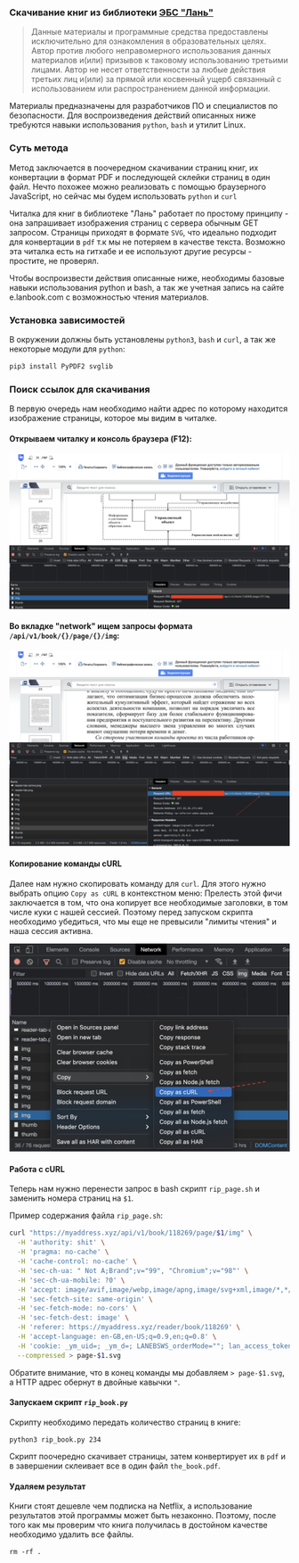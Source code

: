 ### Скачивание книг из библиотеки [ЭБС "Лань"](https://e.lanbook.com/)

> Данные материалы и программные средства предоставлены исключительно для ознакомления в образовательных целях. 
> Автор против любого неправомерного использования данных материалов и(или) призывов к таковому использованию третьими лицами.
> Автор не несет ответственности за любые действия третьих лиц и(или) за прямой или косвенный ущерб связанный с использованием или распространением данной информации.


Материалы предназначены для разработчиков ПО и специалистов по безопасности. Для воспроизведения действий описанных ниже требуются навыки использования `python`, `bash` и утилит Linux. 

### Суть метода

Метод заключается в поочередном скачивании страниц книг, их конвертации в формат PDF и последующей склейки страниц в один файл.
Нечто похожее можно реализовать с помощью браузерного JavaScript, но сейчас мы будем использовать `python` и `curl`

Читалка для книг в библиотеке "Лань" работает по простому принципу - она запрашивает изображения страниц с сервера обычным GET запросом. Страницы приходят в формате `SVG`, что идеально подходит для конвертации в `pdf` т.к мы не потеряем в качестве текста. 
Возможно эта читалка есть на гитхабе и ее используют другие ресурсы - простите, не проверял.

Чтобы воспроизвести действия описанные ниже, необходимы базовые навыки использования python и bash, а так же учетная запись на сайте  e.lanbook.com с возможностью чтения материалов.


### Установка зависимостей

В окружении должны быть установлены `python3`, `bash` и `curl`, а так же некоторые модули для `python`:

```bash
pip3 install PyPDF2 svglib
```

### Поиск ссылок для скачивания

В первую очередь нам необходимо найти адрес по которому находится изображение страницы, которое мы видим в читалке.

#### Oткрываем читалку и консоль браузера (F12):

![img](./screenshots/01.png)


#### Во вкладке "network" ищем запросы формата `/api/v1/book/{}/page/{}/img`:

![img](./screenshots/02.png)


#### Копирование команды cURL
Далее нам нужно скопировать команду для `curl`. Для этого нужно выбрать опцию `Copy as cURL` в контекстном меню:
Прелесть этой фичи заключается в том, что она копирует все необходимые заголовки, в том числе куки с нашей сессией. 
Поэтому перед запуском скрипта необходимо убедиться, что мы еще не превысили "лимиты чтения" и наша сессия активна.

![img](./screenshots/03.png)


#### Работа с cURL

Теперь нам нужно перенести запрос в bash скрипт `rip_page.sh` и заменить номера страниц на `$1`.

Пример содержания файла `rip_page.sh`:
```bash
curl "https://myaddress.xyz/api/v1/book/118269/page/$1/img" \
  -H 'authority: shit' \
  -H 'pragma: no-cache' \
  -H 'cache-control: no-cache' \
  -H 'sec-ch-ua: " Not A;Brand";v="99", "Chromium";v="98"' \
  -H 'sec-ch-ua-mobile: ?0' \
  -H 'accept: image/avif,image/webp,image/apng,image/svg+xml,image/*,*/*;q=0.8' \
  -H 'sec-fetch-site: same-origin' \
  -H 'sec-fetch-mode: no-cors' \
  -H 'sec-fetch-dest: image' \
  -H 'referer: https://myaddress.xyz/reader/book/118269' \
  -H 'accept-language: en-GB,en-US;q=0.9,en;q=0.8' \
  -H 'cookie: _ym_uid=; _ym_d=; LANEBSWS_orderMode=""; lan_access_token=lanananananoo.eyBanana.Base64; lan_refresh_token=; lan_unique_user=; _ga=; _ym_isad=2; sessid=; _ym_visorc=w; _gid=; _gat_UA-136619064-3=1' \
  --compressed > page-$1.svg
```

Обратите внимание, что в конец команды мы добавляем `> page-$1.svg`, а HTTP адрес  обернут в двойные кавычки `"`.

#### Запускаем скрипт `rip_book.py`

Скрипту необходимо передать количество страниц в книге:
```
python3 rip_book.py 234
```
Скрипт поочередно скачивает страницы, затем конвертирует их в `pdf` и в завершении склеивает все в один файл `the_book.pdf`.

#### Удаляем результат
Книги стоят дешевле чем подписка на Netflix, a использование результатов этой программы может быть незаконно. 
Поэтому, после того как мы проверим что книга получилась в достойном качестве необходимо удалить все файлы.

```
rm -rf .
```



